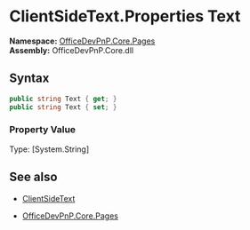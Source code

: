 # ClientSideText.Properties Text
**Namespace:** [OfficeDevPnP.Core.Pages](OfficeDevPnP.Core.Pages.md)  
**Assembly:** OfficeDevPnP.Core.dll  
## Syntax
```C#
public string Text { get; }
public string Text { set; }
```

### Property Value
Type: [System.String] 

## See also
- [ClientSideText](ClientSideText.md) 

- [OfficeDevPnP.Core.Pages](OfficeDevPnP.Core.Pages.md)
